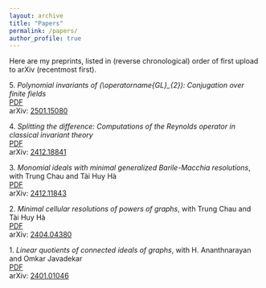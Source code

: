 ```yaml
---
layout: archive
title: "Papers"
permalink: /papers/
author_profile: true
---
```


Here are my preprints, listed in (reverse chronological) order of first upload to arXiv (recentmost first).
<!-- generated by /math/codes/papers_page_generator/generator.py -->

5\. <i>Polynomial invariants of \(\operatorname{GL}_{2}\): Conjugation over finite fields</i>  
[PDF](maithani_conjugation.pdf)  
arXiv: [2501.15080](https://arxiv.org/abs/2501.15080)

4\. <i>Splitting the difference: Computations of the Reynolds operator in classical invariant theory</i>  
[PDF](maithani_classical_reynolds.pdf)  
arXiv: [2412.18841](https://arxiv.org/abs/2412.18841)

3\. <i>Monomial ideals with minimal generalized Barile-Macchia resolutions</i>, with Trung Chau and Tài Huy Hà  
[PDF](chau_ha_maithani_monomial_ideal_BM.pdf)  
arXiv: [2412.11843](https://arxiv.org/abs/2412.11843)

2\. <i>Minimal cellular resolutions of powers of graphs</i>, with Trung Chau and Tài Huy Hà  
[PDF](chau_ha_maithani_minimal_cellular_resolutions.pdf)  
arXiv: [2404.04380](https://arxiv.org/abs/2404.04380)

1\. <i>Linear quotients of connected ideals of graphs</i>, with H. Ananthnarayan and Omkar Javadekar  
[PDF](ananthnarayan_javadekar_maithani_linear_quotients_connected_ideals.pdf)  
arXiv: [2401.01046](https://arxiv.org/abs/2401.01046)

